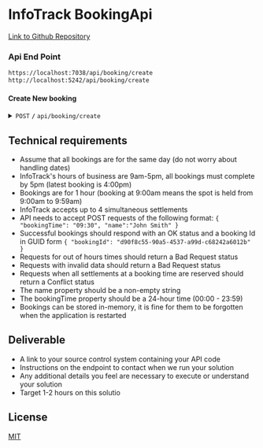 # InfoTrack BookingApi


[Link to Github Repository](https://github.com/Gsirron/InfoTrackDevTest/)
### Api End Point
```Html
https://localhost:7038/api/booking/create
http://localhost:5242/api/booking/create
```

#### Create New booking

<details>
 <summary><code>POST</code> <code><b>/</b></code> <code>api/booking/create</code></summary>

##### Parameters

> | name      |  type     | data type               | description                                                           |
> |-----------|-----------|-------------------------|-----------------------------------------------------------------------|
> | name      |  required | string                     | Name of the Booker|
> | bookingTime      |  required | string                    | Time in 24 hour time format HH:mm |

##### Responses

> | http code     | content-type                      | response                                                            |
> |---------------|-----------------------------------|---------------------------------------------------------------------|
> | `200`         | `application/json`                  | `bookingId : {GUID}`                                |
> | `400`         | `application/json`                | `{"status":"400","errors":{"Error Message"}}`                            |
> | `409`         | `application/json`                | `"error": "Settlements are full for this time of {time}`                                                               |
</details>

## Technical requirements

- Assume that all bookings are for the same day (do not worry about handling dates)
- InfoTrack's hours of business are 9am-5pm, all bookings must complete by 5pm (latest booking is 4:00pm)
- Bookings are for 1 hour (booking at 9:00am means the spot is held from 9:00am to 9:59am)
- InfoTrack accepts up to 4 simultaneous settlements
- API needs to accept POST requests of the following format:
`{
"bookingTime": "09:30",
"name":"John Smith"
}`
- Successful bookings should respond with an OK status and a booking Id in GUID form
`{
"bookingId": "d90f8c55-90a5-4537-a99d-c68242a6012b"
}`
- Requests for out of hours times should return a Bad Request status
- Requests with invalid data should return a Bad Request status
- Requests when all settlements at a booking time are reserved should return a Conflict status
- The name property should be a non-empty string
- The bookingTime property should be a 24-hour time (00:00 - 23:59)
- Bookings can be stored in-memory, it is fine for them to be forgotten when the application is restarted

## Deliverable

- A link to your source control system containing your API code
- Instructions on the endpoint to contact when we run your solution
- Any additional details you feel are necessary to execute or understand your solution
- Target 1-2 hours on this solutio

## License

[MIT](https://choosealicense.com/licenses/mit/)